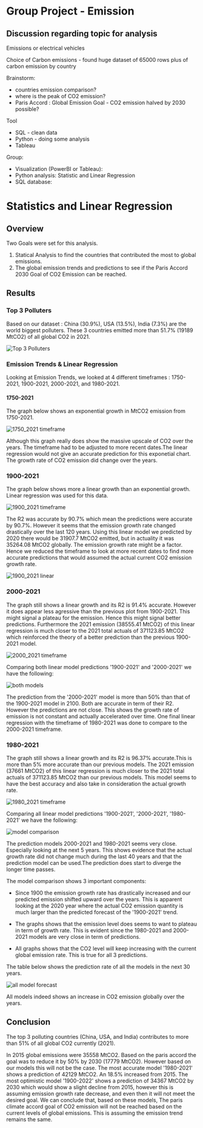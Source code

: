 # Group Project - Emission

## Discussion regarding topic for analysis

Emissions or electrical vehicles

Choice of Carbon emissions - found huge dataset of 65000 rows plus of carbon emission by country

Brainstorm:
 - countries emission comparison?
 - where is the peak of CO2 emission?
 - Paris Accord : Global Emission Goal - CO2 emission halved by 2030 possible?

Tool
- SQL - clean data
- Python - doing some analysis
- Tableau

Group:
- Visualization (PowerBI or Tableau): 
- Python analysis: Statistic and Linear Regression
- SQL database:

# Statistics and Linear Regression

## Overview

Two Goals were set for this analysis.
1) Statical Analysis to find the countries that contributed the most to global emissions. 
2) The global emission trends and predictions to see if the Paris Accord 2030 Goal of CO2 Emission can be reached.

## Results

### Top 3 Polluters

Based on our dataset : China (30.9%), USA (13.5%), India (7.3%) are the world biggest polluters. These 3 countries emitted more than 51.7% (19189 MtCO2) of all global CO2 in 2021.

![Top 3 Polluters ](https://user-images.githubusercontent.com/111706055/215375812-a95d7479-8eac-4b3d-80fb-9d0c6245e846.png)

### Emission Trends & Linear Regression

Looking at Emission Trends, we looked at 4 different timeframes : 1750-2021, 1900-2021, 2000-2021, and 1980-2021.

#### 1750-2021
The graph below shows an exponential growth in MtCO2 emission from 1750-2021.

![1750_2021 timeframe](https://user-images.githubusercontent.com/111706055/215376639-8ccdb183-1bce-493a-93d3-9f3a32aadbe0.png)

Although this graph really does show the massive upscale of CO2 over the years. The timeframe had to be adjusted to more recent dates.The linear regression would not give an accurate prediction for this exponetial chart. The growth rate of CO2 emission did change over the years.

### 1900-2021

The graph below shows more a linear growth than an exponential growth. Linear regression was used for this data. 

![1900_2021 timeframe](https://user-images.githubusercontent.com/111706055/215377535-a33c8826-f855-43d5-91d7-e760ae31b9bb.png)

The R2 was accurate by 90.7% which mean the predictions were accurate by 90.7%. However it seems that the emission growth rate changed drastically over the last 120 years. Using this linear model we predicted by 2020 there would be 31907.7 MtCO2 emitted, but in actuality it was 35264.08 MtCO2 globally. The emission growth rate might be a factor. Hence we reduced the timeframe to look at more recent dates to find more accurate predictions that would assumed the actual current CO2 emission growth rate.

![1900_2021 linear](https://user-images.githubusercontent.com/111706055/215378373-cbfabc9c-4c64-403b-b9de-83fe67222fa9.png)


### 2000-2021

The graph still shows a linear growth and its R2 is 91.4% accurate. However it does appear less agressive than the previous plot from 1900-2021.
This might signal a plateau for the emission. Hence this might signal better predictions. Furthermore the 2021 emission (38555.41 MtCO2) of this linear regression is much closer to the 2021 total actuals of 371123.85 MtCO2 which reinforced the theory of a better prediction than the previous 1900-2021 model. 

![2000_2021 timeframe](https://user-images.githubusercontent.com/111706055/215378649-7c76645f-0d06-4c16-9bb2-6c9b07f083cd.png)

Comparing both linear model predictions '1900-2021' and '2000-2021' we have the following:

![both models](https://user-images.githubusercontent.com/111706055/215379183-37b05b74-484c-4b17-9121-197ac0b4b307.png)

The prediction from the '2000-2021' model is more than 50% than that of the 1900-2021 model in 2100. Both are accurate in term of their R2. However the predictions are not close. This shows the growth rate of emission is not constant and actually accelerated over time. One final linear regression with the timeframe of 1980-2021 was done to compare to the 2000-2021 timeframe.

### 1980-2021
The graph still shows a linear growth and its R2 is 96.37% accurate.This is more than 5% more accurate than our previous models. The 2021 emission (37661 MtCO2) of this linear regression is much closer to the 2021 total actuals of 371123.85 MtCO2 than our previous models. This model seems to have the best accuracy and also take in consideration the actual growth rate.

![1980_2021 timeframe](https://user-images.githubusercontent.com/111706055/215379606-f626836d-9774-4efc-b259-c8b46f8a7ecb.png)

Comparing all linear model predictions '1900-2021', '2000-2021', '1980-2021' we have the following:

![model comparison ](https://user-images.githubusercontent.com/111706055/215380250-68e775a5-9e09-4389-a781-db384c399e18.png)

The prediction models 2000-2021 and 1980-2021 seems very close. Especially looking at the next 5 years. This shows evidence that the actual growth rate did not change much during the last 40 years and that the prediction model can be used.The prediction does start to diverge the longer time passes. 

The model comparison shows 3 important components:

- Since 1900 the emission growth rate has drastically increased and our predicted emission shifted upward over the years. This is apparent looking at the 2020 year where the actual CO2 emission quantity is much larger than the predicted forecast of the '1900-2021' trend.

- The graphs shows that the emission level does seems to want to plateau in term of growth rate. This is evident since the 1980-2021 and 2000-2021 models are very close in term of predictions. 

- All graphs shows that the CO2 level will keep increasing with the current global emission rate. This is true for all 3 predictions. 

The table below shows the prediction rate of all the models in the next 30 years. 

![all model forecast](https://user-images.githubusercontent.com/111706055/215380881-5b886c60-5913-46dd-bc9c-591e56721b27.png)

All models indeed shows an increase in CO2 emission globally over the years.

## Conclusion 

The top 3 polluting countries (China, USA, and India) contributes to more than 51% of all global CO2 currently (2021).

In 2015 global emissions were 35558 MtCO2. Based on the paris accord the goal was to reduce it by 50% by 2030 (17779 MtCO2). However based on our models this will not be the case. The most accurate model '1980-2021' shows a prediction of 42129 MtCO2. An 18.5% increased from 2015. The most optimistic model '1900-2022' shows a prediction of 34367 MtCO2 by 2030 which would show a slight decline from 2015, however this is assuming emission growth rate decrease, and even then it will not meet the desired goal. We can conclude that, based on these models, The paris climate accord goal of CO2 emission will not be reached based on the current levels of global emissions. This is assuming the emission trend remains the same. 
